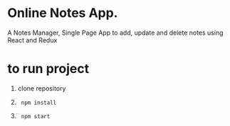# Online Notes App.

A Notes Manager, Single Page App to add, update and delete notes using React and Redux

# to run project

1. clone repository

2. <code> npm install </code>

3. <code> npm start </code>
